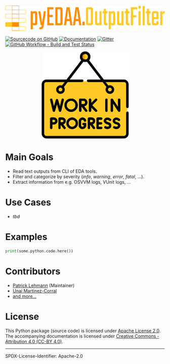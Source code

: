 <p align="center">
  <a title="edaa-org.github.io/pyEDAA.OutputFilter" href="https://edaa-org.github.io/pyEDAA.OutputFilter"><img height="80px" src="doc/_static/logo.svg"/></a>
</p>

[![Sourcecode on GitHub](https://img.shields.io/badge/pyEDAA-OutputFilter-ffca28.svg?longCache=true&style=flat-square&logo=GitHub&labelColor=ff8f00)](https://GitHub.com/edaa-org/pyEDAA.OutputFilter)
[![Documentation](https://img.shields.io/website?longCache=true&style=flat-square&label=edaa-org.github.io%2FpyEDAA.OutputFilter&logo=GitHub&logoColor=fff&up_color=blueviolet&up_message=Read%20now%20%E2%9E%9A&url=https%3A%2F%2Fedaa-org.github.io%2FpyEDAA.OutputFilter%2Findex.html)](https://edaa-org.github.io/pyEDAA.OutputFilter/)
[![Gitter](https://img.shields.io/badge/chat-on%20gitter-4db797.svg?longCache=true&style=flat-square&logo=gitter&logoColor=e8ecef)](https://gitter.im/hdl/community)  
[![GitHub Workflow - Build and Test Status](https://img.shields.io/github/workflow/status/edaa-org/pyEDAA.OutputFilter/Pipeline/main?longCache=true&style=flat-square&label=Build%20and%20Test&logo=GitHub%20Actions&logoColor=FFFFFF)](https://GitHub.com/edaa-org/pyEDAA.OutputFilter/actions/workflows/Pipeline.yml)

<!--
[![Sourcecode License](https://img.shields.io/pypi/l/pyEDAA.OutputFilter?longCache=true&style=flat-square&logo=Apache&label=code)](LICENSE.md)
[![Documentation License](https://img.shields.io/badge/doc-CC--BY%204.0-green?longCache=true&style=flat-square&logo=CreativeCommons&logoColor=fff)](LICENSE.md)

[![PyPI](https://img.shields.io/pypi/v/pyEDAA.OutputFilter?longCache=true&style=flat-square&logo=PyPI&logoColor=FBE072)](https://pypi.org/project/pyEDAA.OutputFilter/)
![PyPI - Status](https://img.shields.io/pypi/status/pyEDAA.OutputFilter?longCache=true&style=flat-square&logo=PyPI&logoColor=FBE072)
![PyPI - Python Version](https://img.shields.io/pypi/pyversions/pyEDAA.OutputFilter?longCache=true&style=flat-square&logo=PyPI&logoColor=FBE072)

[![Libraries.io status for latest release](https://img.shields.io/librariesio/release/pypi/pyEDAA.OutputFilter?longCache=true&style=flat-square&logo=Libraries.io&logoColor=fff)](https://libraries.io/github/edaa-org/pyEDAA.OutputFilter)
[![Codacy - Quality](https://img.shields.io/codacy/grade/39d312bf98244961975559f141c3e000?longCache=true&style=flat-square&logo=Codacy)](https://app.codacy.com/gh/edaa-org/pyEDAA.OutputFilter)
[![Codacy - Coverage](https://img.shields.io/codacy/coverage/39d312bf98244961975559f141c3e000?longCache=true&style=flat-square&logo=Codacy)](https://app.codacy.com/gh/edaa-org/pyEDAA.OutputFilter)
[![Codecov - Branch Coverage](https://img.shields.io/codecov/c/github/edaa-org/pyEDAA.OutputFilter?longCache=true&style=flat-square&logo=Codecov)](https://codecov.io/gh/edaa-org/pyEDAA.OutputFilter)

[![Dependent repos (via libraries.io)](https://img.shields.io/librariesio/dependent-repos/pypi/pyEDAA.OutputFilter?longCache=true&style=flat-square&logo=GitHub)](https://GitHub.com/edaa-org/pyEDAA.OutputFilter/network/dependents)
[![Requires.io](https://img.shields.io/requires/github/edaa-org/pyEDAA.OutputFilter?longCache=true&style=flat-square)](https://requires.io/github/EDAA-ORG/pyEDAA.OutputFilter/requirements/?branch=main)
[![Libraries.io SourceRank](https://img.shields.io/librariesio/sourcerank/pypi/pyEDAA.OutputFilter?longCache=true&style=flat-square)](https://libraries.io/github/edaa-org/pyEDAA.OutputFilter/sourcerank)
-->

<p align="center">
  <a title="edaa-org.github.io/pyEDAA.OutputFilter" href="https://edaa-org.github.io/pyEDAA.OutputFilter"><img height="275px" src="doc/_static/work-in-progress.png"/></a>
</p>

# Main Goals

* Read text outputs from CLI of EDA tools.
* Filter and categorize by severity (*info*, *warning*, *error*, *fatal*, ...).
* Extract information from e.g. OSVVM logs, VUnit logs, ...

# Use Cases

* *tbd*

# Examples

```python
print(some.python.code.here())
```

# Contributors

* [Patrick Lehmann](https://github.com/Paebbels) (Maintainer)
* [Unai Martinez-Corral](https://github.com/umarcor)
* [and more...](https://github.com/edaa-org/pyEDAA.OutputFilter/graphs/contributors)

# License

This Python package (source code) is licensed under [Apache License 2.0](LICENSE.md).
The accompanying documentation is licensed under [Creative Commons - Attribution 4.0 (CC-BY 4.0)](doc/Doc-License.rst).

-------------------------
SPDX-License-Identifier: Apache-2.0
